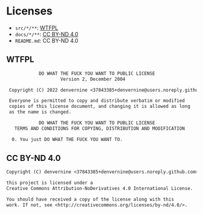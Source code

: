 # Licenses

- `src/*/**`: [WTFPL](http://www.wtfpl.net/about/)
- `docs/*/**`: [CC BY-ND 4.0](https://creativecommons.org/licenses/by-nd/4.0/legalcode)
- `README.md`: CC BY-ND 4.0

## WTFPL

```txt
            DO WHAT THE FUCK YOU WANT TO PUBLIC LICENSE
                    Version 2, December 2004

 Copyright (C) 2022 denvernine <37843385+denvernine@users.noreply.github.com>

 Everyone is permitted to copy and distribute verbatim or modified
 copies of this license document, and changing it is allowed as long
 as the name is changed.

            DO WHAT THE FUCK YOU WANT TO PUBLIC LICENSE
   TERMS AND CONDITIONS FOR COPYING, DISTRIBUTION AND MODIFICATION

  0. You just DO WHAT THE FUCK YOU WANT TO.
```

## CC BY-ND 4.0

```txt
Copyright (C) denvernine <37843385+denvernine@users.noreply.github.com>

this project is licensed under a
Creative Commons Attribution-NoDerivatives 4.0 International License.

You should have received a copy of the license along with this
work. If not, see <http://creativecommons.org/licenses/by-nd/4.0/>.
```
